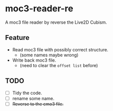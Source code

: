 # moc3-reader-re

A moc3 file reader by reverse the Live2D Cubism.

## Feature

- Read moc3 file with possibly correct structure.
    - (some names maybe wrong)
- Write back moc3 file.
    - (need to clear the `offset list` before)

## TODO

- [ ] Tidy the code.
- [ ] rename some name.
- [ ] ~~Reverse to the cmo3 file.~~